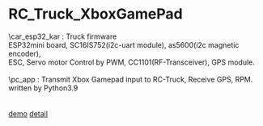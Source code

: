 # RC_Truck_XboxGamePad<br>

\car_esp32_kar : Truck firmware<br>
ESP32mini board, SC16IS752(i2c-uart module), as5600(i2c magnetic encoder),<br>
ESC, Servo motor Control by PWM, CC1101(RF-Transceiver), GPS module.
<br><br>
\pc_app : Transmit Xbox Gamepad input to RC-Truck, Receive GPS, RPM.<br>
written by Python3.9<br>
<br><br>
[demo](https://youtu.be/DZby_soV5pI)
[detail](https://frank-embedded.blogspot.com/2023/01/rf-truck-controlled-by-xbox-gamepad.html)
